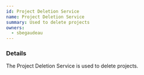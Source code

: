 ```yaml
---
id: Project Deletion Service
name: Project Deletion Service
summary: Used to delete projects
owners:
  - sbegaudeau
---
```


### Details

The Project Deletion Service is used to delete projects.

<NodeGraph />